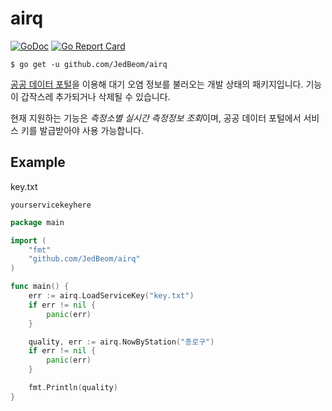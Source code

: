 # airq
[![GoDoc](https://godoc.org/github.com/JedBeom/airq?status.svg)](https://godoc.org/github.com/JedBeom/airq)
[![Go Report Card](https://goreportcard.com/badge/github.com/Jedbeom/airq)](https://goreportcard.com/report/github.com/Jedbeom/airq)

```shell
$ go get -u github.com/JedBeom/airq
```

[공공 데이터 포털](https://www.data.go.kr/dataset/15000581/openapi.do)을 이용해 대기 오염 정보를 불러오는 개발 상태의 패키지입니다. 기능이 갑작스레 추가되거나 삭제될 수 있습니다.

현재 지원하는 기능은 *측정소별 실시간 측정정보 조회*이며, 공공 데이터 포털에서 서비스 키를 발급받아야 사용 가능합니다.

## Example

key.txt
```
yourservicekeyhere
```


```go
package main

import (
    "fmt"
    "github.com/JedBeom/airq"
)

func main() {
    err := airq.LoadServiceKey("key.txt")
    if err != nil {
        panic(err)
    }

    quality, err := airq.NowByStation("종로구")
    if err != nil {
        panic(err)
    }

    fmt.Println(quality)
}
```
